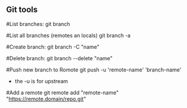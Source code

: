 ## Git tools 

#List branches:
git branch

#List all branches (remotes an locals)
git branch -a

#Create branch:
git branch -C "name"

#Delete branch:
git branch --delete "name"

#Push new branch to Romote
git push -u 'remote-name' 'branch-name' 
- the -u is for upstream

#Add a remote
git remote add "remote-name" "https://remote.domain/repo.git"



